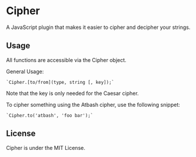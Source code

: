 # Cipher
A JavaScript plugin that makes it easier to cipher and decipher your strings.

## Usage
All functions are accessible via the Cipher object.

General Usage:

	`Cipher.[to/from](type, string [, key]);`

Note that the key is only needed for the Caesar cipher.

To cipher something using the Atbash cipher, use the following snippet:

	`Cipher.to('atbash', 'foo bar');`

## License
Cipher is under the MIT License.
